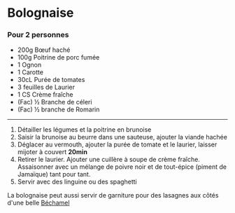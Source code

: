 # Bolognaise

### Pour 2 personnes

- 200g Bœuf haché
- 100g Poitrine de porc fumée
- 1 Ognon
- 1 Carotte
- 30cL Purée de tomates
- 3 feuilles de Laurier
- 1 CS Crème fraîche
- (Fac) ½ Branche de céleri
- (Fac) ½ branche de Romarin

---

1. Détailler les légumes et la poitrine en brunoise
2. Saisir la brunoise au beurre dans une sauteuse, ajouter la viande hachée
3. Déglacer au vermouth, ajouter la purée de tomate et le laurier, laisser mijoter à couvert **20min**
4. Retirer le laurier. Ajouter une cuillère à soupe de crème fraîche. Assaisonner avec un mélange de poivre noir et de tout-épice (piment de Jamaïque) tant pour tant.
5. Servir avec des linguine ou des spaghetti

La bolognaise peut aussi servir de garniture pour des lasagnes aux côtés d'une belle [Béchamel](bechamel.md)
